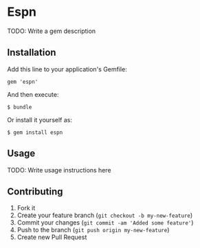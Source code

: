 # Espn

TODO: Write a gem description

## Installation

Add this line to your application's Gemfile:

    gem 'espn'

And then execute:

    $ bundle

Or install it yourself as:

    $ gem install espn

## Usage

TODO: Write usage instructions here

## Contributing

1. Fork it
2. Create your feature branch (`git checkout -b my-new-feature`)
3. Commit your changes (`git commit -am 'Added some feature'`)
4. Push to the branch (`git push origin my-new-feature`)
5. Create new Pull Request
